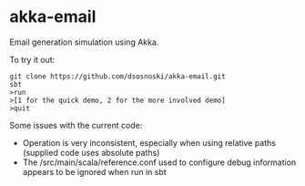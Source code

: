 akka-email
==========

Email generation simulation using Akka.

To try it out:

```
git clone https://github.com/dsosnoski/akka-email.git
sbt
>run
>[1 for the quick demo, 2 for the more involved demo]
>quit
```

Some issues with the current code:

- Operation is very inconsistent, especially when using relative paths (supplied code uses absolute paths)
- The /src/main/scala/reference.conf used to configure debug information appears to be ignored when run in sbt